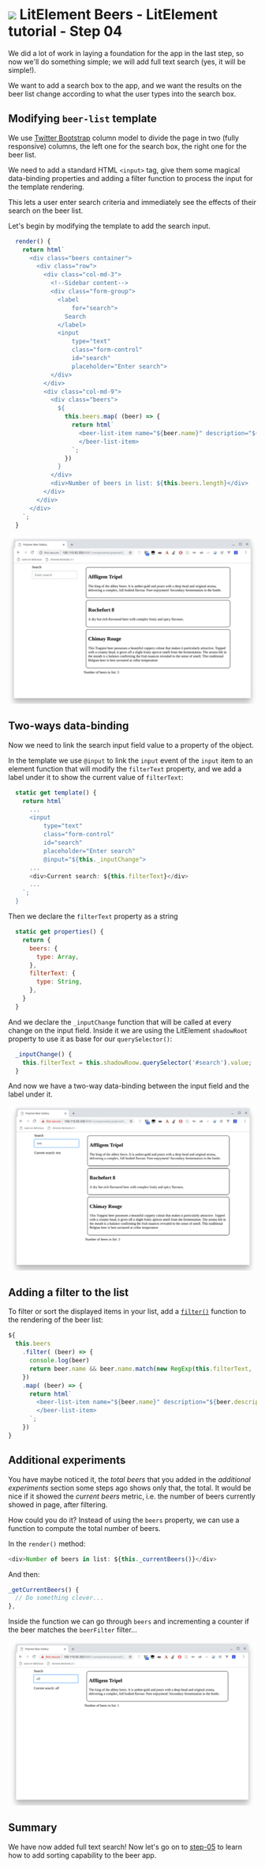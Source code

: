 # ![](/img/logo-25px.png) LitElement Beers - LitElement tutorial - Step 04

We did a lot of work in laying a foundation for the app in the last step, so now we'll do something simple;
we will add full text search (yes, it will be simple!).

We want to add a search box to the app, and we want the results on the beer list change according to what the user types into the search box.

## Modifying `beer-list` template

We use [Twitter Bootstrap](http://getbootstrap.com) column model to divide the page in two (fully responsive) columns, the left one for the search box, the right one for the beer list.

We need to add a standard HTML `<input>` tag, give them some magical data-binding properties and adding a filter function to process the input for the template rendering.

This lets a user enter search criteria and immediately see the effects of their search on the beer list.  

Let's begin by modifying the template to add the search input.

```js
  render() {
    return html`
      <div class="beers container">
        <div class="row">
          <div class="col-md-3">
            <!--Sidebar content--> 
            <div class="form-group">
              <label 
                  for="search">
                Search
              </label>
              <input 
                  type="text" 
                  class="form-control" 
                  id="search"  
                  placeholder="Enter search">
            </div>
          </div>
          <div class="col-md-9">
            <div class="beers">
              ${
                this.beers.map( (beer) => {
                  return html`
                    <beer-list-item name="${beer.name}" description="${beer.description}">
                    </beer-list-item>
                  `;
                })
              }
            </div>
            <div>Number of beers in list: ${this.beers.length}</div>
          </div>          
        </div>
      </div>
    `;
  }
```

![Screenshot](../img/step-04-01.jpg)


## Two-ways data-binding

Now we need to link the search input field value to a property of the object.

In the template we use `@input` to link the `input` event of the `input` item to an element function that will modify the `filterText` property, and we add a label under it to show the current value of `filterText`:

```js
  static get template() {
    return html`
      ...
      <input 
          type="text" 
          class="form-control" 
          id="search"  
          placeholder="Enter search"
          @input="${this._inputChange">
      ...
      <div>Current search: ${this.filterText}</div>
      ...
    `;
  }
```

Then we declare the `filterText` property as a string

```js
  static get properties() {
    return {
      beers: {
        type: Array,
      },
      filterText: {
        type: String,
      },
    }
  }
```

And we declare the `_inputChange` function that will be called at every change on the input field. 
Inside it we are using the LitElement `shadowRoot` property to use it as base for our `querySelector()`:


```js
  _inputChange() {
    this.filterText = this.shadowRoow.querySelector('#search').value;
  }
```
And now we have a two-way data-binding between the input field and the label under it.

![Screenshot](../img/step-04-02.jpg)


## Adding a filter to the list

To filter or sort the displayed items in your list, add a [`filter()`](https://developer.mozilla.org/en-US/docs/Web/JavaScript/Reference/Global_Objects/Array/filter) function to the rendering of the beer list:

```js
${
  this.beers
    .filter( (beer) => {
      console.log(beer)
      return beer.name && beer.name.match(new RegExp(this.filterText, 'i'));
    })
    .map( (beer) => {
      return html`
        <beer-list-item name="${beer.name}" description="${beer.description}">
        </beer-list-item>
      `;
    })
}
```              




## Additional experiments

You have maybe noticed it, the *total beers* that you added in the *additional experiments* section some steps ago shows only that, the total. It would be nice if it showed the *current beers* metric, i.e. the number of beers currently showed in page, after filtering.

How could you do it? Instead of using the `beers` property, we can use a function to compute the total number of beers.

In the `render()` method:

```js
<div>Number of beers in list: ${this._currentBeers()}</div>
```

And then: 

```js
_getCurrentBeers() {
  // Do something clever...
},
```

Inside the function we can go through `beers` and incrementing a counter if the beer matches the `beerFilter` filter...


![Screenshot](../img/step-04-04.jpg)


## Summary ##

We have now added full text search! Now let's go on to [step-05](../step-05) to learn how to add sorting capability to the beer app.
